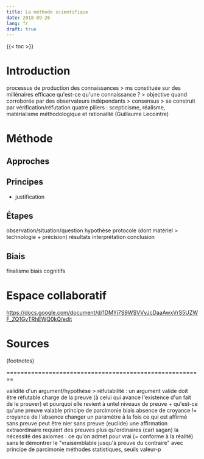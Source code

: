 ```yaml
---
title: La méthode scientifique
date: 2018-09-26
lang: fr
draft: true
---
```


{{< toc >}}

# Introduction
processus de production des connaissances > ms
constituée sur des millénaires
efficace
qu'est-ce qu'une connaissance ? > objective quand corroborée par des observateurs indépendants > consensus > se construit par vérification/réfutation
quatre piliers : scepticisme, réalisme, matérialisme méthodologique et rationalité (Guillaume Lecointre)

# Méthode

## Approches

## Principes
+ justification


## Étapes
observation/situation/question
hypothèse
protocole (dont matériel > technologie + précision)
résultats
interprétation
conclusion

## Biais
finalisme
biais cognitifs

# Espace collaboratif
https://docs.google.com/document/d/1DMYi7S9WSVVyJcDaaAwxVrS5UZWF_ZQ1GvTRhEWQ0kQ/edit

# Sources
(footnotes)


========================================================


validité d'un argument/hypothèse  > réfutabilité : un argument valide doit être réfutable
charge de la preuve (à celui qui avance l'existence d'un fait de le prouver) et pourquoi elle revient à untel
niveaux de preuve + qu'est-ce qu'une preuve valable
principe de parcimonie
biais
absence de croyance != croyance de l'absence
changer un paramètre à la fois
ce qui est affirmé sans preuve peut être nier sans preuve (euclide)
une affirmation extraordinaire requiert des preuves plus qu'ordinaires (carl sagan)
la nécessité des axiomes : ce qu'on admet pour vrai (= conforme à la réalité) sans le démontrer
le "vraisemblable jusqu'à preuve du contraire" avec principe de parcimonie
méthodes statistiques, seuils valeur-p
